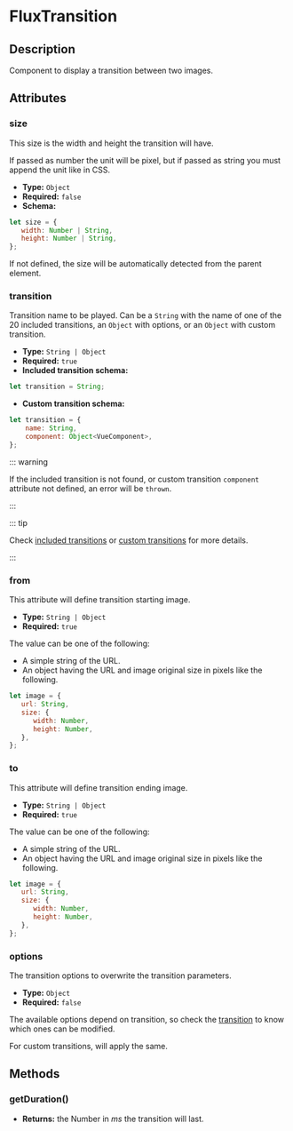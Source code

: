 ---
---

# FluxTransition

## Description

Component to display a transition between two images.

## Attributes

### size

This size is the width and height the transition will have.

If passed as number the unit will be pixel, but if passed as string you must append the unit like in CSS.

- **Type:** `Object`
- **Required:** `false`
- **Schema:**
``` js
let size = {
   width: Number | String,
   height: Number | String,
};
```

If not defined, the size will be automatically detected from the parent element.

### transition

Transition name to be played. Can be a `String` with the name of one of the 20 included transitions, an `Object` with options, or an `Object` with custom transition.

- **Type:** `String | Object`
- **Required:** `true`
- **Included transition schema:**
``` js
let transition = String;
```

- **Custom transition schema:**
``` js
let transition = {
	name: String,
	component: Object<VueComponent>,
};
```

::: warning

If the included transition is not found, or custom transition `component` attribute not defined, an error will be `thrown`.

:::

::: tip

Check [included transitions](../transitions/) or [custom transitions](../custom-transitions) for more details.

:::

### from

This attribute will define transition starting image.

- **Type:** `String | Object`
- **Required:** `true`

The value can be one of the following:
* A simple string of the URL.
* An object having the URL and image original size in pixels like the following.

``` js
let image = {
   url: String,
   size: {
      width: Number,
      height: Number,
   },
};
```

### to

This attribute will define transition ending image.

- **Type:** `String | Object`
- **Required:** `true`

The value can be one of the following:
* A simple string of the URL.
* An object having the URL and image original size in pixels like the following.

``` js
let image = {
   url: String,
   size: {
      width: Number,
      height: Number,
   },
};
```

### options

The transition options to overwrite the transition parameters.

- **Type:** `Object`
- **Required:** `false`

The available options depend on transition, so check the [transition](../transitions/) to know which ones can be modified.

For custom transitions, will apply the same.

## Methods

### getDuration()

* **Returns:** the Number in *ms* the transition will last.
